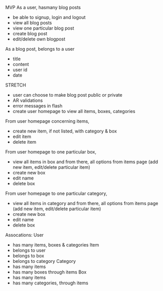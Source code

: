 MVP
As a user, hasmany blog posts
- be able to signup, login and logout 
- view all blog posts
- view one particular blog post
- create blog post 
- edit/delete own blogpost

As a blog post, belongs to a user
- title
- content
- user id
- date

STRETCH
- user can choose to make blog post public or private
- AR validations
- error messages in flash
- create user homepage to view all items, boxes, categories

From user homepage concerning items,
- create new item, if not listed, with category & box
- edit item
- delete item 

From user homepage to one particular box,
- view all items in box and from there, all options from items page (add new item, edit/delete particular item)
- create new box 
- edit name
- delete box

From user homepage to one particular category,
- view all items in category and from there, all options from items page (add new item, edit/delete particular item)
- create new box 
- edit name
- delete box

Assocations:
User
- has many items, boxes & categories
Item
- belongs to user
- belongs to box
- belongs to category
Category
- has many items
- has many boxes through items
Box
- has many items
- has many categories, through items